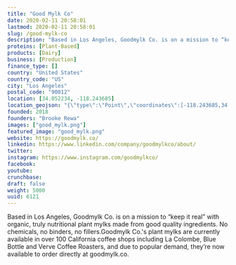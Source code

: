 ```yaml
---
title: "Good Mylk Co"
date: 2020-02-11 20:58:01
lastmod: 2020-02-11 20:58:01
slug: /good-mylk-co
description: "Based in Los Angeles, Goodmylk Co. is on a mission to “keep it real” with organic, truly nutritional plant mylks made from good quality ingredients. No chemicals, no binders, no fillers.Goodmylk Co.'s plant mylks are currently available in over 100 California coffee shops including La Colombe, Blue Bottle and Verve Coffee Roasters, and due to popular demand, they’re now available to order directly at goodmylk.co."
proteins: [Plant-Based]
products: [Dairy]
business: [Production]
finance_type: []
country: "United States"
country_code: "US"
city: "Los Angeles"
postal_code: "90012"
location: [34.052234, -118.243685]
location_geojson: "{\"type\":\"Point\",\"coordinates\":[-118.243685,34.052234]}"
founded: 2018
founders: "Brooke Rewa"
images: ["good_mylk.png"]
featured_image: "good_mylk.png"
website: https://goodmylk.co/
linkedin: https://www.linkedin.com/company/goodmylkco/about/
twitter: 
instagram: https://www.instagram.com/goodmylkco/
facebook: 
youtube: 
crunchbase: 
draft: false
weight: 5000
uuid: 6121
---
```

Based in Los Angeles, Goodmylk Co. is on a mission to “keep it real” with organic, truly nutritional plant mylks made from good quality ingredients. No chemicals, no binders, no fillers.Goodmylk Co.'s plant mylks are currently available in over 100 California coffee shops including La Colombe, Blue Bottle and Verve Coffee Roasters, and due to popular demand, they’re now available to order directly at goodmylk.co.
